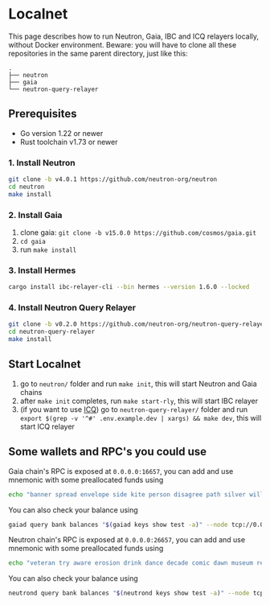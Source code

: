 # Localnet

This page describes how to run Neutron, Gaia, IBC and ICQ relayers locally, without Docker environment.
Beware: you will have to clone all these repositories in the same parent directory, just like this:
```
.
├── neutron
├── gaia
└── neutron-query-relayer
```

## Prerequisites

- Go version 1.22 or newer
- Rust toolchain v1.73 or newer

### 1. Install Neutron

```bash
git clone -b v4.0.1 https://github.com/neutron-org/neutron
cd neutron
make install
```

### 2. Install Gaia

1. clone gaia: `git clone -b v15.0.0 https://github.com/cosmos/gaia.git`
2. `cd gaia`
3. run `make install`

### 3. Install Hermes

```bash
cargo install ibc-relayer-cli --bin hermes --version 1.6.0 --locked
```

### 4. Install Neutron Query Relayer

```bash
git clone -b v0.2.0 https://github.com/neutron-org/neutron-query-relayer
cd neutron-query-relayer
make install
```

## Start Localnet

1. go to `neutron/` folder and run `make init`, this will start Neutron and Gaia chains
2. after `make init` completes, run `make start-rly`, this will start IBC relayer
3. (if you want to use [ICQ](/tutorials/cosmwasm_icq)) go to `neutron-query-relayer/` folder and run `export $(grep -v '^#' .env.example.dev | xargs) && make dev`, this will start ICQ relayer 

## Some wallets and RPC's you could use

Gaia chain's RPC is exposed at `0.0.0.0:16657`,
you can add and use mnemonic with some preallocated funds using

```bash
echo "banner spread envelope side kite person disagree path silver will brother under couch edit food venture squirrel civil budget number acquire point work mass" | gaiad keys add test --recover
```

You can also check your balance using

```bash
gaiad query bank balances "$(gaiad keys show test -a)" --node tcp://0.0.0.0:16657
```

Neutron chain's RPC is exposed at `0.0.0.0:26657`,
you can add and use mnemonic with some preallocated funds using

```bash
echo "veteran try aware erosion drink dance decade comic dawn museum release episode original list ability owner size tuition surface ceiling depth seminar capable only" | neutrond keys add test --recover
```

You can also check your balance using

```bash
neutrond query bank balances "$(neutrond keys show test -a)" --node tcp://0.0.0.0:26657
```
